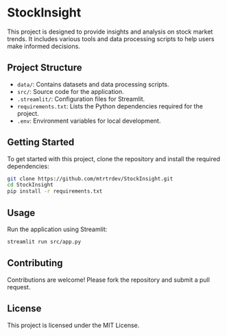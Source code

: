 # StockInsight

This project is designed to provide insights and analysis on stock market trends. It includes various tools and data processing scripts to help users make informed decisions.

## Project Structure

- `data/`: Contains datasets and data processing scripts.
- `src/`: Source code for the application.
- `.streamlit/`: Configuration files for Streamlit.
- `requirements.txt`: Lists the Python dependencies required for the project.
- `.env`: Environment variables for local development.

## Getting Started

To get started with this project, clone the repository and install the required dependencies:

```bash
git clone https://github.com/mtrtrdev/StockInsight.git
cd StockInsight
pip install -r requirements.txt
```

## Usage

Run the application using Streamlit:

```bash
streamlit run src/app.py
```

## Contributing

Contributions are welcome! Please fork the repository and submit a pull request.

## License

This project is licensed under the MIT License.
